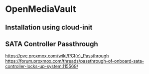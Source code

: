 # OpenMediaVault

## Installation using cloud-init

## SATA Controller Passthrough
https://pve.proxmox.com/wiki/PCI(e)_Passthrough
https://forum.proxmox.com/threads/passthrough-of-onboard-sata-controller-locks-up-system.115569/
